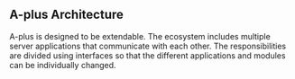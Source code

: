 ## A-plus Architecture

A-plus is designed to be extendable. The ecosystem includes multiple server
applications that communicate with each other. The responsibilities are
divided using interfaces so that the different applications and modules
can be individually changed.
